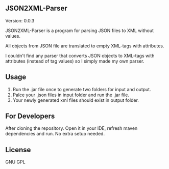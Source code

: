## JSON2XML-Parser

Version: 0.0.3

JSON2XML-Parser is a program for parsing JSON files to XML without values.

All objects from JSON file are translated to empty XML-tags with attributes.

I couldn't find any parser that converts JSON objects to XML-tags with attributes (instead of tag values) so I simply made my own parser.

## Usage

1. Run the .jar file once to generate two folders for input and output.
2. Palce your .json files in input folder and run the .jar file.
3. Your newly generated xml files should exist in output folder.

## For Developers

After cloning the repository. Open it in your IDE, refresh maven dependencies and run. No extra setup needed.

## License

GNU GPL